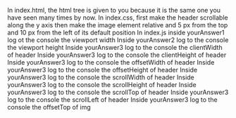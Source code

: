 In index.html, the html tree is given to you because it is the same one you have seen many times by now. 
In index.css, first make the header scrollable along the y axis 
then make the image element relative and 5 px from the top and 10 px from the left of its default position 
In index.js inside yourAnswer1 log ot the console the viewport width
Inside yourAnswer2 log to the console the viewport height
Inside yourAnswer3 log to the console the clientWidth of header
Inside yourAnswer3 log to the console the clientHeight of header
Inside yourAnswer3 log to the console the offsetWidth of header
Inside yourAnswer3 log to the console the offsetHeight of header
Inside yourAnswer3 log to the console the scrollWidth of header
Inside yourAnswer3 log to the console the scrollHeight of header
Inside yourAnswer3 log to the console the scrollTop of header
Inside yourAnswer3 log to the console the scrollLeft of header
Inside yourAnswer3 log to the console the offsetTop of img


